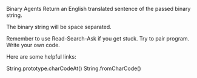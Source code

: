 Binary Agents
Return an English translated sentence of the passed binary string.

The binary string will be space separated.

Remember to use Read-Search-Ask if you get stuck. Try to pair program. Write your own code.

Here are some helpful links:

String.prototype.charCodeAt()
String.fromCharCode()
